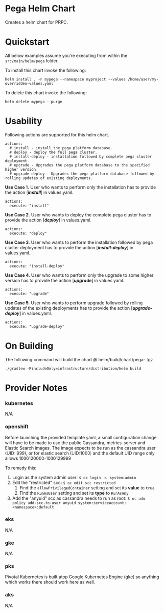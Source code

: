 Pega Helm Chart
===========

Creates a helm chart for PRPC.

# Quickstart

All below examples assume you're executing from within the `src/main/helm/pega` folder.

To install this chart invoke the following:
```
helm install . -n mypega --namespace myproject --values /home/user/my-overridden-values.yaml
```

To delete this chart invoke the following:
```
helm delete mypega --purge
```
# Usability
Following actions are supported for this helm chart.
```
actions:
  # install - install the pega platform database.
  # deploy - deploy the full pega cluster.
  # install-deploy - installation followed by complete pega cluster deployment.
  # upgrade - Upgrades the pega platform database to the specified higher version.
  # upgrade-deploy - Upgrades the pega platform database followed by rolling updates of existing deployments.
  ```
 **Use  Case 1.** User who wants to perform only the installation has to provide the action [***install***] in values.yaml.
```
actions:
  execute: "install"
```   
 **Use  Case 2.** User who wants to deploy the complete pega cluster has to provide the action [***deploy***] in values.yaml.
```
actions:
  execute: "deploy"
```   
 **Use  Case 3.** User who wants to perform the installation followed by pega cluster deployment has to provide the action [***install-deploy***] in values.yaml.
```
actions:
  execute: "install-deploy"
```   
**Use  Case 4.** User who wants to perform only the upgrade to some higher version has to provide the action [***upgrade***] in values.yaml.
```
actions:
  execute: "upgrade"
```   
**Use  Case 5.** User who wants to perform upgrade followed by rolling updates of the existing deployments has to provide the action [***upgrade-deploy***] in values.yaml.
```
actions:
  execute: "upgrade-deploy"
```   
   
# On Building

The following command will build the chart @ helm/build/chart/pega-<version>.tgz
```
./gradlew -PincludeOnly=infrastructure/distribution/helm build
```
# Provider Notes

### kubernetes

N/A

### openshift

Before launching the provided template yaml, a small configuration change will have to be made to use the public Cassandra, metrics-server and Elastic Search images.
The image expects to be run as the cassandra user (UID: 999), or for elastic search (UID:1000) and the default UID range only allows 1000120000-1000129999

To remedy this:
1. Login as the system admin user: `$ oc login -u system:admin`
2. Edit the "restricted" scc: `$ oc edit scc restricted`
    1. Find the `allowPrivilegedContainer` setting and set its **value** to `true`
    2. Find the `RunAsUser` setting and set its **type** to `RunAsAny`
3. Add the "anyuid" scc as cassandra needs to run as root: `$ oc adm policy add-scc-to-user anyuid system:serviceaccount:<namespace>:default`

### eks

N/A

### gke

N/A

### pks

Pivotal Kubernetes is built atop Google Kubernetes Engine (gke) so anything which works there should work here as well.

### aks

N/A
